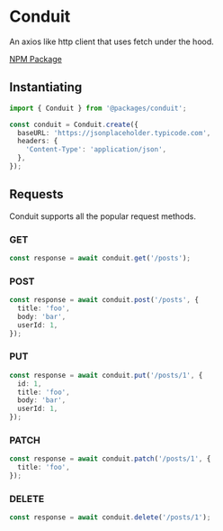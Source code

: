# Conduit

An axios like http client that uses fetch under the hood.

[NPM Package](https://www.npmjs.com/package/@playful-systems/conduit)

## Instantiating

```ts
import { Conduit } from '@packages/conduit';

const conduit = Conduit.create({
  baseURL: 'https://jsonplaceholder.typicode.com',
  headers: {
    'Content-Type': 'application/json',
  },
});
```

## Requests

Conduit supports all the popular request methods.

### GET
```ts
const response = await conduit.get('/posts');
```

### POST
```ts
const response = await conduit.post('/posts', {
  title: 'foo',
  body: 'bar',
  userId: 1,
});
```

### PUT
```ts
const response = await conduit.put('/posts/1', {
  id: 1,
  title: 'foo',
  body: 'bar',
  userId: 1,
});
```

### PATCH
```ts
const response = await conduit.patch('/posts/1', {
  title: 'foo',
});
```

### DELETE
```ts
const response = await conduit.delete('/posts/1');
```